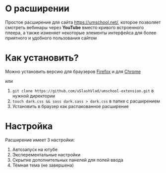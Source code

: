 # О расширении
Простое расширение для сайта https://umschool.net/, которое позволяет смотреть вебинары через **YouTube** вместо кривого встроенного плеера, а также изменяет некоторые элементы интерфейса для более приятного и удобного пользования сайтом

# Как установить?
Можно установить версию для браузеров [Firefox](https://addons.mozilla.org/en-US/firefox/addon/umschool-extension/) и для [Chrome](https://chrome.google.com/webstore/detail/umschool-extension/ifimfjphdjjdnljjennobooddcfjaddd)

или
1) `git clone https://github.com/uSlashVlad/umschool-extension.git` в нужной директории
2) `touch dark.css && sass dark.sass > dark.css` в папке с расширением
3) Установить в браузер как распакованное расширение

# Настройка
Расширение имеет 3 настройки:
1) Автозапуск на ютубе
2) Эксперементальные настройки
3) Скрытие дополнительных панелей для полей ввода
4) Тёмная тема (не завершена)

